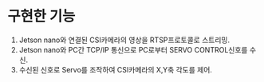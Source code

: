 # 구현한 기능
1. Jetson nano와 연결된 CSI카메라의 영상을 RTSP프로토콜로 스트리밍.
2. Jetson nano와 PC간 TCP/IP 통신으로 PC로부터 SERVO CONTROL신호를 수신.
3. 수신된 신호로 Servo를 조작하여 CSI카메라의 X,Y축 각도를 제어.
